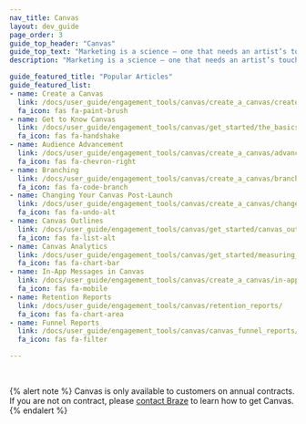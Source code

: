 ```yaml
---
nav_title: Canvas
layout: dev_guide
page_order: 3
guide_top_header: "Canvas"
guide_top_text: "Marketing is a science — one that needs an artist’s touch and specialized tools. With Canvas, you can mix rigor and artistry to create meaningful, relevant, and personal experiences for each customer. <br> <br> Canvas is a single unified interface where marketers can set up campaigns with multiple messages and steps to form a cohesive journey and then compare and optimize those experiences using comprehensive analytics for the full user experience. <br> <br> The articles below will walk you through setting up a Canvas and up-level your strategies as you build customer experiences. You can also check out our <a href='http://lab.braze.com/canvas-course'>LAB course on Canvas</a>!"
description: "Marketing is a science — one that needs an artist’s touch and specialized tools. With Canvas, you can mix rigor and artistry to create meaningful, relevant, and personal experiences for each customer."

guide_featured_title: "Popular Articles"
guide_featured_list:
- name: Create a Canvas
  link: /docs/user_guide/engagement_tools/canvas/create_a_canvas/create_a_canvas/
  fa_icon: fas fa-paint-brush
- name: Get to Know Canvas
  link: /docs/user_guide/engagement_tools/canvas/get_started/the_basics/
  fa_icon: fas fa-handshake
- name: Audience Advancement
  link: /docs/user_guide/engagement_tools/canvas/create_a_canvas/advancement/
  fa_icon: fas fa-chevron-right
- name: Branching
  link: /docs/user_guide/engagement_tools/canvas/create_a_canvas/branching/
  fa_icon: fas fa-code-branch
- name: Changing Your Canvas Post-Launch
  link: /docs/user_guide/engagement_tools/canvas/create_a_canvas/change_your_canvas_after_launch/
  fa_icon: fas fa-undo-alt
- name: Canvas Outlines
  link: /docs/user_guide/engagement_tools/canvas/get_started/canvas_outlines/
  fa_icon: fas fa-list-alt
- name: Canvas Analytics
  link: /docs/user_guide/engagement_tools/canvas/get_started/measuring_and_testing_with_canvas_analytics/
  fa_icon: fas fa-chart-bar
- name: In-App Messages in Canvas
  link: /docs/user_guide/engagement_tools/canvas/create_a_canvas/in-app_messages_in_canvas/
  fa_icon: fas fa-mobile
- name: Retention Reports
  link: /docs/user_guide/engagement_tools/canvas/retention_reports/
  fa_icon: fas fa-chart-area
- name: Funnel Reports
  link: /docs/user_guide/engagement_tools/canvas/canvas_funnel_reports/
  fa_icon: fas fa-filter

---
```

<br>

{% alert note %}
Canvas is only available to customers on annual contracts. If you are not on contract, please [contact Braze](https://www.braze.com/contact/) to learn how to get Canvas.
{% endalert %}

<br>
